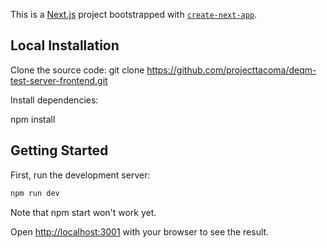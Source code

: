 This is a [Next.js](https://nextjs.org/) project bootstrapped with [`create-next-app`](https://github.com/vercel/next.js/tree/canary/packages/create-next-app).


## Local Installation
Clone the source code:
git clone https://github.com/projecttacoma/deqm-test-server-frontend.git

Install dependencies:

npm install

## Getting Started

First, run the development server:

```bash
npm run dev

```
Note that npm start won't work yet.


Open [http://localhost:3001](http://localhost:3001) with your browser to see the result.
